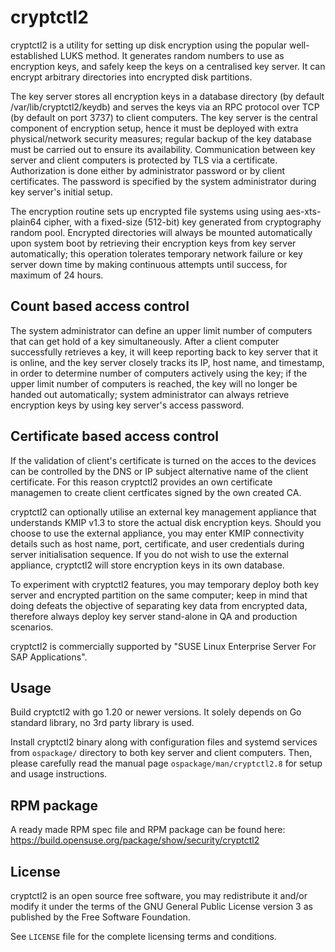# cryptctl2
cryptctl2 is a utility for setting up disk encryption using the popular well-established LUKS method. It generates random
numbers to use as encryption keys, and safely keep the keys on a centralised key server. It can encrypt arbitrary
directories into encrypted disk partitions.

The key server stores all encryption keys in a database directory (by default /var/lib/cryptctl2/keydb) and serves the
keys via an RPC protocol over TCP (by default on port 3737) to client computers. The key server is the central component
of encryption setup, hence it must be deployed with extra physical/network security measures; regular backup of the key
database must be carried out to ensure its availability. Communication between key server and client computers is
protected by TLS via a certificate.
Authorization is done either by administrator password or by client certificates. The password is specified by the system administrator during key
server's initial setup.

The encryption routine sets up encrypted file systems using using aes-xts-plain64 cipher, with a fixed-size (512-bit)
key generated from cryptography random pool. Encrypted directories will always be mounted automatically upon system boot
by retrieving their encryption keys from key server automatically; this operation tolerates temporary network failure or
key server down time by making continuous attempts until success, for maximum of 24 hours.

## Count based access control
The system administrator can define an upper limit number of computers that can get hold of a key simultaneously. After
a client computer successfully retrieves a key, it will keep reporting back to key server that it is online, and the
key server closely tracks its IP, host name, and timestamp, in order to determine number of computers actively using
the key; if the upper limit number of computers is reached, the key will no longer be handed out automatically; system
administrator can always retrieve encryption keys by using key server's access password.

## Certificate based access control
If the validation of client's certificate is turned on the acces to the devices can be controlled by the DNS or IP subject alternative name of the client certificate.
For this reason cryptctl2 provides an own certificate managemen to create client certficates signed by the own created CA.

cryptctl2 can optionally utilise an external key management appliance that understands KMIP v1.3 to store the actual disk
encryption keys. Should you choose to use the external appliance, you may enter KMIP connectivity details such as host
name, port, certificate, and user credentials during server initialisation sequence. If you do not wish to use the
external appliance, cryptctl2 will store encryption keys in its own database.

To experiment with cryptctl2 features, you may temporary deploy both key server and encrypted partition on the same
computer; keep in mind that doing defeats the objective of separating key data from encrypted data, therefore always
deploy key server stand-alone in QA and production scenarios.

cryptctl2 is commercially supported by "SUSE Linux Enterprise Server For SAP Applications".

## Usage
Build cryptctl2 with go 1.20 or newer versions. It solely depends on Go standard library, no 3rd party library is used.

Install cryptctl2 binary along with configuration files and systemd services from `ospackage/` directory to both key
server and client computers. Then, please carefully read the manual page `ospackage/man/cryptctl2.8` for setup and usage
instructions. 

## RPM package
A ready made RPM spec file and RPM package can be found here:
https://build.opensuse.org/package/show/security/cryptctl2

## License
cryptctl2 is an open source free software, you may redistribute it and/or modify it under the terms of the GNU General
Public License version 3 as published by the Free Software Foundation.

See `LICENSE` file for the complete licensing terms and conditions.
